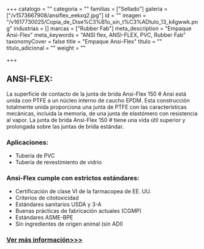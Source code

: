 +++
catalogo = ""
categoria = ""
familias = ["Sellado"]
galeria = ["/v1573667908/ansiflex_eekxq2.jpg"]
id = ""
imagen = "/v1617730025/Copia_de_Dise%C3%B1o_sin_t%C3%ADtulo_13_k4gwwk.png"
industrias = []
marcas = ["Rubber Fab"]
meta_description = "Empaque Ansi-Flex"
meta_keywords = "ANSI flex, ANSI-FLEX, PVC, Rubber Fab"
taxonomyCover = false
title = "Empaque Ansi-Flex"
titulo = ""
titulo_adicional = ""
weight = ""

+++
## **ANSI-FLEX:**

La superficie de contacto de la junta de brida Ansi-Flex 150 # Ansi está unida con PTFE a un núcleo interno de caucho EPDM. Esta construcción totalmente unida proporciona una junta de PTFE con las características mecánicas, incluida la memoria, de una junta de elastómero con resistencia al vapor. La junta de brida Ansi-Flex 150 # tiene una vida útil superior y prolongada sobre las juntas de brida estándar.

### **Aplicaciones:**

* Tubería de PVC
* Tubería de revestimiento de vidrio

### **Ansi-Flex cumple con estrictos estándares:**

* Certificación de clase VI de la farmacopea de EE. UU.
* Criterios de citotoxicidad
* Estándares sanitarios USDA y 3-A
* Buenas prácticas de fabricación actuales (CGMP)
* Estándares ASME-BPE
* Sin ingredientes de origen animal (sin ADI)

### [Ver más información>>>](https://rubberfab.com/products/sanitary-gaskets/specialty-gaskets/ansi-flex/#rf-resources)